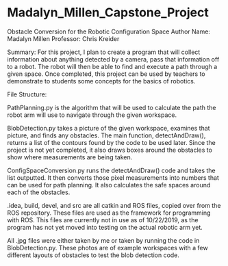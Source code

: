 # Madalyn_Millen_Capstone_Project

Obstacle Conversion for the Robotic Configuration Space
Author Name: Madalyn Millen
Professor: Chris Kreider 

Summary: For this project, I plan to create a program that will collect information about anything detected by a camera, pass that information off to a robot. The robot will then be able to find and execute a path through a given space. Once completed, this project can be used by teachers to demonstrate to students some concepts for the basics of robotics. 

File Structure:

PathPlanning.py is the algorithm that will be used to calculate the path the robot arm will use to navigate through the given workspace.

BlobDetection.py takes a picture of the given workspace, examines that picture, and finds any obstacles. The main function, detectAndDraw(), returns a list of the contours found by the code to be used later. Since the project is not yet completed, it also draws boxes around the obstacles to show where measurements are being taken. 

ConfigSpaceConversion.py runs the detectAndDraw() code and takes the list outputted. It then converts those pixel measurements into numbers that can be used for path planning. It also calculates the safe spaces around each of the obstacles.

.idea, build, devel, and src are all catkin and ROS files, copied over from the ROS repository. These files are used as the framework for programming with ROS. This files are currently not in use as of 10/22/2019, as the program has not yet moved into testing on the actual robotic arm yet. 

All .jpg files were either taken by me or taken by running the code in BlobDetection.py. These photos are of example workspaces with a few different layouts of obstacles to test the blob detection code.

